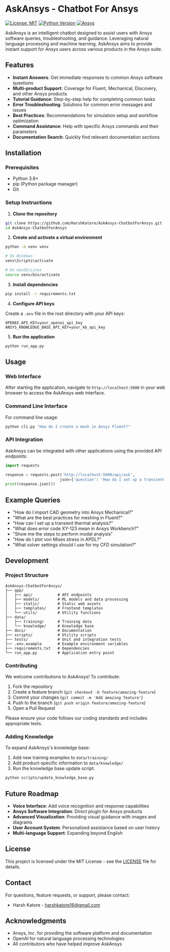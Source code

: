 # AskAnsys - Chatbot For Ansys

[![License: MIT](https://img.shields.io/badge/License-MIT-yellow.svg)](https://opensource.org/licenses/MIT)
[![Python Version](https://img.shields.io/badge/python-3.8%2B-blue)](https://www.python.org/downloads/)
[![Ansys](https://img.shields.io/badge/Ansys-2023R1%2B-red)](https://www.ansys.com/)

AskAnsys is an intelligent chatbot designed to assist users with Ansys software queries, troubleshooting, and guidance. Leveraging natural language processing and machine learning, AskAnsys aims to provide instant support for Ansys users across various products in the Ansys suite.

## Features

- **Instant Answers**: Get immediate responses to common Ansys software questions
- **Multi-product Support**: Coverage for Fluent, Mechanical, Discovery, and other Ansys products
- **Tutorial Guidance**: Step-by-step help for completing common tasks
- **Error Troubleshooting**: Solutions for common error messages and issues
- **Best Practices**: Recommendations for simulation setup and workflow optimization
- **Command Assistance**: Help with specific Ansys commands and their parameters
- **Documentation Search**: Quickly find relevant documentation sections

## Installation

### Prerequisites

- Python 3.8+
- pip (Python package manager)
- Git

### Setup Instructions

1. **Clone the repository**

```bash
git clone https://github.com/HarshKatore/AskAnsys-ChatbotForAnsys.git
cd AskAnsys-ChatbotForAnsys
```

2. **Create and activate a virtual environment**

```bash
python -m venv venv

# On Windows
venv\Scripts\activate

# On macOS/Linux
source venv/bin/activate
```

3. **Install dependencies**

```bash
pip install -r requirements.txt
```

4. **Configure API keys**

Create a `.env` file in the root directory with your API keys:

```
OPENAI_API_KEY=your_openai_api_key
ANSYS_KNOWLEDGE_BASE_API_KEY=your_kb_api_key
```

5. **Run the application**

```bash
python run_app.py
```

## Usage

### Web Interface

After starting the application, navigate to `http://localhost:5000` in your web browser to access the AskAnsys web interface.

### Command Line Interface

For command line usage:

```bash
python cli.py "How do I create a mesh in Ansys Fluent?"
```

### API Integration

AskAnsys can be integrated with other applications using the provided API endpoints:

```python
import requests

response = requests.post('http://localhost:5000/api/ask', 
                        json={'question': 'How do I set up a transient analysis in Mechanical?'})
print(response.json())
```

## Example Queries

- "How do I import CAD geometry into Ansys Mechanical?"
- "What are the best practices for meshing in Fluent?"
- "How can I set up a transient thermal analysis?"
- "What does error code XY-123 mean in Ansys Workbench?"
- "Show me the steps to perform modal analysis"
- "How do I plot von Mises stress in APDL?"
- "What solver settings should I use for my CFD simulation?"

## Development

### Project Structure

```
AskAnsys-ChatbotForAnsys/
├── app/
│   ├── api/           # API endpoints
│   ├── models/        # ML models and data processing
│   ├── static/        # Static web assets
│   ├── templates/     # Frontend templates
│   └── utils/         # Utility functions
├── data/
│   ├── training/      # Training data
│   └── knowledge/     # Knowledge base
├── docs/              # Documentation
├── scripts/           # Utility scripts
├── tests/             # Unit and integration tests
├── .env.example       # Example environment variables
├── requirements.txt   # Dependencies
└── run_app.py         # Application entry point
```

### Contributing

We welcome contributions to AskAnsys! To contribute:

1. Fork the repository
2. Create a feature branch (`git checkout -b feature/amazing-feature`)
3. Commit your changes (`git commit -m 'Add amazing feature'`)
4. Push to the branch (`git push origin feature/amazing-feature`)
5. Open a Pull Request

Please ensure your code follows our coding standards and includes appropriate tests.

### Adding Knowledge

To expand AskAnsys's knowledge base:

1. Add new training examples to `data/training/`
2. Add product-specific information to `data/knowledge/`
3. Run the knowledge base update script:

```bash
python scripts/update_knowledge_base.py
```

## Future Roadmap

- **Voice Interface**: Add voice recognition and response capabilities
- **Ansys Software Integration**: Direct plugin for Ansys products
- **Advanced Visualization**: Providing visual guidance with images and diagrams
- **User Account System**: Personalized assistance based on user history
- **Multi-language Support**: Expanding beyond English

## License

This project is licensed under the MIT License - see the [LICENSE](LICENSE) file for details.

## Contact

For questions, feature requests, or support, please contact:
- Harsh Katore - harshkatore16@gmail.com

## Acknowledgments

- Ansys, Inc. for providing the software platform and documentation
- OpenAI for natural language processing technologies
- All contributors who have helped improve AskAnsys
